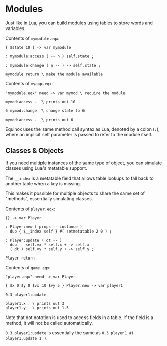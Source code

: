 # Modules

Just like in Lua, you can build modules using tables to store words and variables.

Contents of `mymodule.eqx`:

```forth
{ $state 10 } -> var mymodule

: mymodule:access ( -- n ) self.state ;

: mymodule:change ( n -- ) -> self.state ;

mymodule return \ make the module available 
```

Contents of `myapp.eqx`:

```forth
"mymodule.eqx" need -> var mymod \ require the module

mymod:access .  \ prints out 10

6 mymod:change  \ change state to 6

mymod:access .  \ prints out 6

```

Equinox uses the same method call syntax as Lua, denoted by a colon (`:`), where an implicit self parameter is passed to refer to the module itself.

## Classes & Objects

If you need multiple instances of the same type of object, you can simulate classes using Lua's metatable support.

The `__index` is a metatable field that allows table lookups to fall back to another table when a key is missing.

This makes it possible for multiple objects to share the same set of "methods", essentially simulating classes.

Contents of `player.eqx`:

```forth
{} -> var Player

: Player:new ( props -- instance )
  dup { $__index self } #( setmetatable 2 0 ) ;

: Player:update ( dt -- )
  dup    self.vx * self.x + -> self.x
  ( dt ) self.vy * self.y + -> self.y ;

Player return

```

Contents of `game.eqx`:

```forth
"player.eqx" need -> var Player

{ $x 0 $y 0 $vx 10 $vy 5 } Player:new -> var player1

0.3 player1:update

player1.x . \ prints out 3
player1.y . \ prints out 1.5

```

Note that dot notation is used to access fields in a table. If the field is a method, it will not be called automatically.

`0.3 player1:update` is essentially the same as `0.3 player1 #( player1.update 1 )`.
